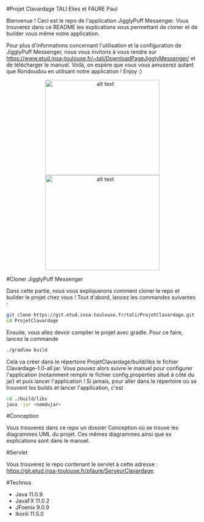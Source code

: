 #Projet Clavardage TALI Elies et FAURE Paul

Bienvenue ! Ceci est le repo de l'application JigglyPuff Messenger. Vous trouverez dans ce README les explications vous permettant de cloner et de builder vous même notre application.

Pour plus d'informations concernant l'utilisation et la configuration de JigglyPuff Messenger, nous vous invitons à vous rendre sur https://www.etud.insa-toulouse.fr/~tali/DownloadPageJigglyMessenger/ et de télécharger le manuel. Voilà, on espère que vous vous amuserez autant que Rondoudou en utilisant notre application ! Enjoy :)


<p style="text-align:center">
<img src="https://i.pinimg.com/originals/89/75/c3/8975c3e90d96605cba7e9ec80c4a6c3f.gif" alt="alt text" width="300" height="250">
<img src="https://www.etud.insa-toulouse.fr/~tali/imgs/chat.jpg" alt="alt text" width="300" height="250">
</p>

#Cloner JigglyPuff Messenger

Dans cette partie, nous vous expliquerons comment cloner le repo et builder le projet chez vous ! Tout d'abord, lancez les commandes suivantes : 

```bash
git clone https://git.etud.insa-toulouse.fr/tali/ProjetClavardage.git
cd ProjetClavardage
```

Ensuite, vous allez devoir compiler le projet avec gradle. Pour ce faire, lancez la commande 

```bash
./gradlew build
```
Cela va créer dans le répertoire ProjetClavardage/build/libs le fichier Clavardage-1.0-all.jar. Vous pouvez alors suivre le manuel pour configurer l'application (notamment remplir le fichier config.properties situé à côté du jar) et puis lancer l'application ! Si jamais, pour aller dans le répertoire où se trouvent les builds et lancer l'application, c'est 

```bash
cd ./build/libs
java -jar <nomdujar>
```

#Conception

Vous trouverez dans ce repo un dossier Conception où se trouve les diagrammes UML du projet. Ces mêmes diagrammes ainsi que es explications sont dans le manuel.

#Servlet

Vous trouverez le repo contenant le servlet à cette adresse : https://git.etud.insa-toulouse.fr/pfaure/ServeurClavardage.

#Technos

- Java 11.0.9
- JavaFX 11.0.2
- JFoenix 9.0.9
- Ikonli 11.5.0
